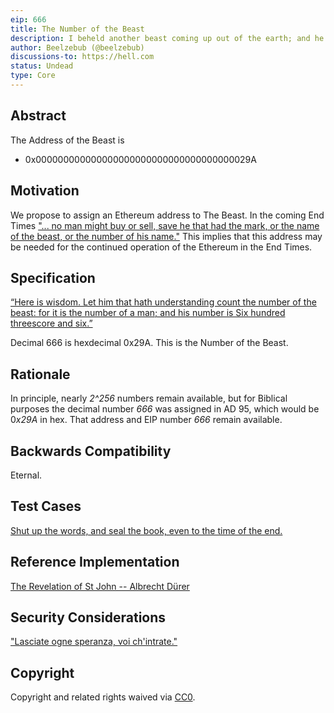 ```yaml
---
eip: 666
title: The Number of the Beast
description: I beheld another beast coming up out of the earth; and he had two horns like a lamb, and he spake as a dragon.
author: Beelzebub (@beelzebub)
discussions-to: https://hell.com
status: Undead
type: Core
---
```


## Abstract

The Address of the Beast is
* 0x000000000000000000000000000000000000029A

## Motivation

We propose to assign an Ethereum address to The Beast. In the coming End Times ["... no man might buy or sell, save he that had the mark, or the name of the beast, or the number of his name."](https://www.kingjamesbibleonline.org/Revelation-Chapter-13/#17)  This implies that this address may be needed for the continued operation of the Ethereum in the End Times.

## Specification

[“Here is wisdom. Let him that hath understanding count the number of the beast: for it is the number of a man; and his number is Six hundred threescore and six.”](https://www.kingjamesbibleonline.org/Revelation-Chapter-13/#18)

Decimal 666 is hexdecimal 0x29A.  This is the Number of the Beast.

## Rationale

In principle, nearly *2^256* numbers remain available, but for Biblical purposes the decimal number *666* was assigned in AD 95, which would be 0*x29A* in hex. That address and EIP number *666* remain available.

## Backwards Compatibility

Eternal.

## Test Cases

[Shut up the words, and seal the book, even to the time of the end.](https://www.kingjamesbibleonline.org/Daniel-Chapter-12/#4)

## Reference Implementation

[The Revelation of St John -- Albrecht Dürer](https://upload.wikimedia.org/wikipedia/commons/c/cf/Durer%2C_apocalisse%2C_03_ventiquattro_vecchi.jpg)

## Security Considerations

["Lasciate ogne speranza, voi ch'intrate."](http://www.worldofdante.org/comedy/dante/inferno.xml/1.3)

## Copyright
Copyright and related rights waived via [CC0](https://creativecommons.org/publicdomain/zero/1.0/).
